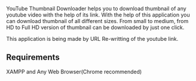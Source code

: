 YouTube Thumbnail Downloader helps you to download thumbnail of any youtube video with the help of its link.
With the help of this application you can download thumbnail of all different sizes. From small to medium, from HD to Full HD version of thumbnail can be downloaded by just one click.

This application is being made by URL Re-writting of the youtube link.

Requirements
------------

XAMPP and Any Web Browser(Chrome recommended)
